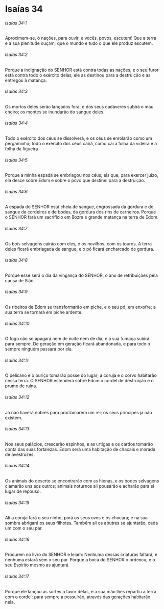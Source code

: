 # Isaías 34

###### Isaías 34:1

Aproximem-se, ó nações, para ouvir, e vocês, povos, escutem! Que a terra e a sua plenitude ouçam; que o mundo e tudo o que ele produz escutem.

###### Isaías 34:2

Porque a indignação do SENHOR está contra todas as nações, e o seu furor está contra todo o exército delas; ele as destinou para a destruição e as entregou à matança.

###### Isaías 34:3

Os mortos deles serão lançados fora, e dos seus cadáveres subirá o mau cheiro; os montes se inundarão do sangue deles.

###### Isaías 34:4

Todo o exército dos céus se dissolverá, e os céus se enrolarão como um pergaminho; todo o exército dos céus cairá, como cai a folha da videira e a folha da figueira.

###### Isaías 34:5

Porque a minha espada se embriagou nos céus; eis que, para exercer juízo, ela desce sobre Edom e sobre o povo que destinei para a destruição.

###### Isaías 34:6

A espada do SENHOR está cheia de sangue, engrossada da gordura e do sangue de cordeiros e de bodes, da gordura dos rins de carneiros. Porque o SENHOR fará um sacrifício em Bozra e grande matança na terra de Edom.

###### Isaías 34:7

Os bois selvagens cairão com eles, e os novilhos, com os touros. A terra deles ficará embriagada de sangue, e o pó ficará encharcado de gordura.

###### Isaías 34:8

Porque esse será o dia da vingança do SENHOR, o ano de retribuições pela causa de Sião.

###### Isaías 34:9

Os ribeiros de Edom se transformarão em piche, e o seu pó, em enxofre; a sua terra se tornará em piche ardente.

###### Isaías 34:10

O fogo não se apagará nem de noite nem de dia, e a sua fumaça subirá para sempre. De geração em geração ficará abandonada, e para todo o sempre ninguém passará por ela.

###### Isaías 34:11

O pelicano e o ouriço tomarão posse do lugar; a coruja e o corvo habitarão nessa terra. O SENHOR estenderá sobre Edom o cordel de destruição e o prumo de ruína.

###### Isaías 34:12

Já não haverá nobres para proclamarem um rei; os seus príncipes já não existem.

###### Isaías 34:13

Nos seus palácios, crescerão espinhos, e as urtigas e os cardos tomarão conta das suas fortalezas. Edom será uma habitação de chacais e morada de avestruzes.

###### Isaías 34:14

Os animais do deserto se encontrarão com as hienas, e os bodes selvagens clamarão uns aos outros; animais noturnos ali pousarão e acharão para si lugar de repouso.

###### Isaías 34:15

Ali a coruja fará o seu ninho, porá os seus ovos e os chocará; e na sua sombra abrigará os seus filhotes. Também ali os abutres se ajuntarão, cada um com o seu par.

###### Isaías 34:16

Procurem no livro do SENHOR e leiam: Nenhuma dessas criaturas faltará, e nenhuma estará sem o seu par. Porque a boca do SENHOR o ordenou, e o seu Espírito mesmo as ajuntará.

###### Isaías 34:17

Porque ele lançou as sortes a favor delas, e a sua mão lhes repartiu a terra com o cordel; para sempre a possuirão, através das gerações habitarão nela.

